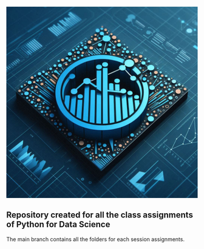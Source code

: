 ![Python for Data Science](course_logo.png)


## Repository created for all the class assignments of Python for Data Science
The main branch contains all the folders for each session assignments.
